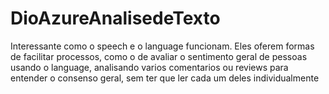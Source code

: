 # DioAzureAnalisedeTexto

Interessante como o speech e o language funcionam.
Eles oferem formas de facilitar processos, como o de avaliar o sentimento geral de pessoas usando o language, analisando varios comentarios ou reviews para entender o consenso geral, sem ter que ler cada um deles individualmente
